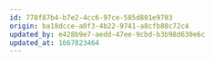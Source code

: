 ```yaml
---
id: 778f87b4-b7e2-4cc6-97ce-585d801e9703
origin: ba18dcce-a0f3-4b22-9741-a8cfb88c72c4
updated_by: e428b9e7-aedd-47ee-9cbd-b3b98d630e6c
updated_at: 1667823464
---
```

